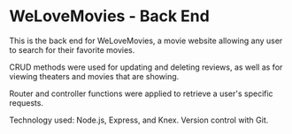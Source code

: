 # WeLoveMovies - Back End

This is the back end for WeLoveMovies, a movie website allowing any user to search for their favorite movies.

CRUD methods were used for updating and deleting reviews, as well as for viewing theaters and movies that are showing. 

Router and controller functions were applied to retrieve a user's specific requests.

Technology used: Node.js, Express, and Knex. Version control with Git.